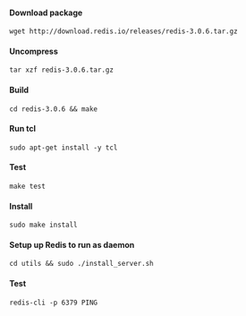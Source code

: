 #### Download package
```
wget http://download.redis.io/releases/redis-3.0.6.tar.gz
```

#### Uncompress
```
tar xzf redis-3.0.6.tar.gz
```

#### Build
```
cd redis-3.0.6 && make
```

#### Run tcl
```
sudo apt-get install -y tcl
```

#### Test
```
make test
```

#### Install
```
sudo make install
```

#### Setup up Redis to run as daemon
```
cd utils && sudo ./install_server.sh
```
#### Test
```
redis-cli -p 6379 PING
```
